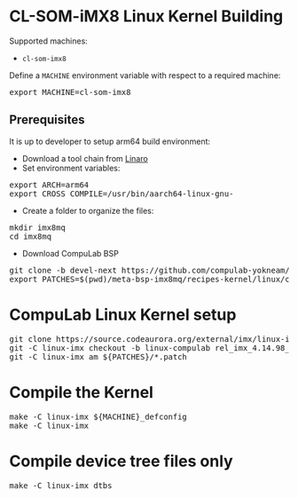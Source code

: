 # CL-SOM-iMX8 Linux Kernel Building

Supported machines:

* `cl-som-imx8`

Define a `MACHINE` environment variable with respect to a required machine:
<pre>
export MACHINE=cl-som-imx8
</pre>

## Prerequisites
It is up to developer to setup arm64 build environment:
* Download a tool chain from [Linaro](https://releases.linaro.org/components/toolchain/binaries/7.3-2018.05/aarch64-linux-gnu/)
* Set environment variables:
<pre>
export ARCH=arm64
export CROSS_COMPILE=/usr/bin/aarch64-linux-gnu-
</pre>
* Create a folder to organize the files:
<pre>
mkdir imx8mq
cd imx8mq
</pre>
* Download CompuLab BSP
<pre>
git clone -b devel-next https://github.com/compulab-yokneam/meta-bsp-imx8mq.git
export PATCHES=$(pwd)/meta-bsp-imx8mq/recipes-kernel/linux/compulab/imx8mq
</pre>

# CompuLab Linux Kernel setup
<pre>
git clone https://source.codeaurora.org/external/imx/linux-imx.git
git -C linux-imx checkout -b linux-compulab rel_imx_4.14.98_2.0.0_ga
git -C linux-imx am ${PATCHES}/*.patch
</pre>

# Compile the Kernel
<pre>
make -C linux-imx ${MACHINE}_defconfig
make -C linux-imx
</pre>

# Compile device tree files only
<pre>
make -C linux-imx dtbs
</pre>
